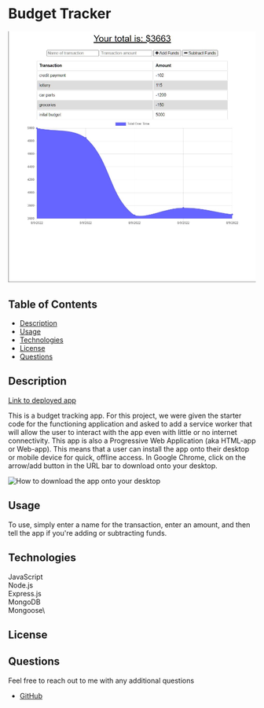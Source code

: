 # Budget Tracker

![](./screenshot/Screenshot%202022-08-09%20154629.jpg)

## Table of Contents
  * [ Description ](#about)
  * [ Usage ](#usage)
  * [ Technologies ](#tech)
  * [ License ](#license)
  * [ Questions ](#questions)

  <a name="about"></a>
  ## Description
  [Link to deployed app](https://bdgt-trcr.herokuapp.com/)
 
  This is a budget tracking app. For this project, we were given the starter code for the functioning application and asked to add a service worker that will allow the user to interact with the app even with little or no internet connectivity. This app is also a Progressive Web Application (aka HTML-app or Web-app). This means that a user can install the app onto their desktop or mobile device for quick, offline access. In Google Chrome, click on the arrow/add button in the URL bar to download onto your desktop.
  
  ![How to download the app onto your desktop](public/images/budget-tracker-pwa.jpg) 
  

  <a name="usage"></a>
  ## Usage
  To use, simply enter a name for the transaction, enter an amount, and then tell the app if you're adding or subtracting funds.

  <a name="tech"></a>
  ## Technologies
  JavaScript\
  Node.js\
  Express.js\
  MongoDB\
  Mongoose\

   <a name="license"></a>
  ## License

  <a name="questions"></a>
  ## Questions
  Feel free to reach out to me with any additional questions
  * [GitHub](https://github.com/Mpz45/bdgtTrckr)
  